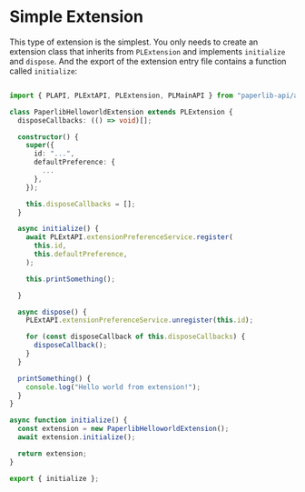 # Simple Extension

This type of extension is the simplest. You only needs to create an extension class that inherits from `PLExtension` and implements `initialize` and `dispose`. And the export of the extension entry file contains a function called `initialize`:

```typescript

import { PLAPI, PLExtAPI, PLExtension, PLMainAPI } from "paperlib-api/api";

class PaperlibHelloworldExtension extends PLExtension {
  disposeCallbacks: (() => void)[];

  constructor() {
    super({
      id: "...",
      defaultPreference: {
        ...
      },
    });

    this.disposeCallbacks = [];
  }

  async initialize() {
    await PLExtAPI.extensionPreferenceService.register(
      this.id,
      this.defaultPreference,
    );

    this.printSomething();

  }

  async dispose() {
    PLExtAPI.extensionPreferenceService.unregister(this.id);

    for (const disposeCallback of this.disposeCallbacks) {
      disposeCallback();
    }
  }

  printSomething() {
    console.log("Hello world from extension!");
  }
}

async function initialize() {
  const extension = new PaperlibHelloworldExtension();
  await extension.initialize();

  return extension;
}

export { initialize };

```